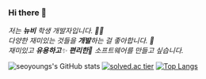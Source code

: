 ### Hi there 👋
<p>
  <em>
    저는 <b>뉴비</b> 학생 개발자입니다. 👨‍💻 <br>
    다양한 재미있는 것들을 <b>개발</b>하는 걸 좋아합니다. 🎁 <br>
    재미있고 <b>유용하고</b>✨ <b>편리한</b>🎉 소프트웨어를 만들고 싶습니다. 
  </em>  
</p>

<!--
**seoyoungs/seoyoungs** is a ✨ _special_ ✨ repository because its `README.md` (this file) appears on your GitHub profile.

Here are some ideas to get you started:

- 🔭 I’m currently working on ...
- 🌱 I’m currently learning ...
- 👯 I’m looking to collaborate on ...
- 🤔 I’m looking for help with ...
- 💬 Ask me about ...
- 📫 How to reach me: ...
- 😄 Pronouns: ...
- ⚡ Fun fact: ...
-->
![seoyoungs's GitHub stats](https://github-readme-stats.vercel.app/api?username=seoyoungs&show_icons=true&theme=radical)
[![solved.ac tier](http://mazassumnida.wtf/api/generate_badge?boj=gkh459459)](https://solved.ac/gkh459459)
[![Top Langs](https://github-readme-stats.vercel.app/api/top-langs/?username=seoyoungs&langs_count=8)](https://github.com/seoyoungs/github-readme-stats)
